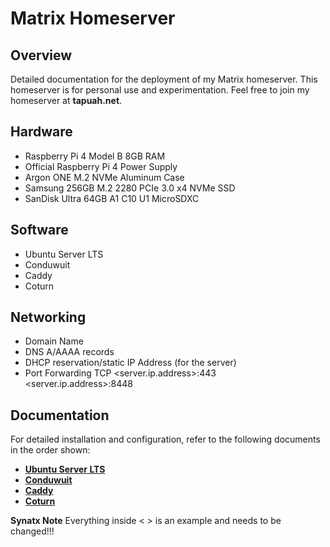 # Matrix Homeserver

## Overview

Detailed documentation for the deployment of my Matrix homeserver.
This homeserver is for personal use and experimentation.
Feel free to join my homeserver at **tapuah.net**.

## Hardware

- Raspberry Pi 4 Model B 8GB RAM
- Official Raspberry Pi 4 Power Supply
- Argon ONE M.2 NVMe Aluminum Case
- Samsung 256GB M.2 2280 PCIe 3.0 x4 NVMe SSD
- SanDisk Ultra 64GB A1 C10 U1 MicroSDXC

## Software

- Ubuntu Server LTS
- Conduwuit
- Caddy
- Coturn

## Networking

- Domain Name
- DNS A/AAAA records
- DHCP reservation/static IP Address (for the server)
- Port Forwarding TCP <server.ip.address>:443 <server.ip.address>:8448

## Documentation

For detailed installation and configuration, refer to the following documents in the order shown:

- **[Ubuntu Server LTS](docs/UBUNTU.md)**
- **[Conduwuit](docs/CONDUWUIT.md)**
- **[Caddy](docs/CADDY.md)**
- **[Coturn](docs/COTURN.md)**

**Synatx Note**
Everything inside < > is an example and needs to be changed!!!
